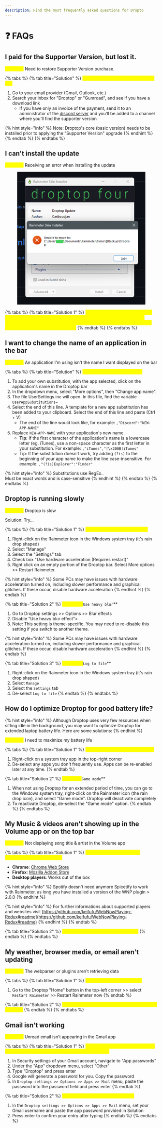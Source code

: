 ```yaml
---
description: Find the most frequently asked questions for Dropto
---
```


# ❓ FAQs

## I paid for the Supporter Version, but lost it.

<mark style="color:yellow;">**Problem:**</mark> Need to restore Supporter Version purchase.

{% tabs %}
{% tab title="Solution" %}
&#x20;<mark style="color:yellow;">**Check your email for the download link**</mark>&#x20;

1. Go to your email provider (Gmail, Outlook, etc.)
2. Search your inbox for "Droptop" or "Gumroad", and see if you have a download link
   * If you have only an invoice of the payment, send it to an administrator of the [discord server](https://discord.droptopfour.com) and you'll be added to a channel where you'll find the supporter version

{% hint style="info" %}
Note: Droptop's core (basic version) needs to be installed prior to applying the "Supporter Version" upgrade
{% endhint %}
{% endtab %}
{% endtabs %}

## I can't install the update

<mark style="color:yellow;">**Problem:**</mark> Receiving an error when installing the update

<figure><img src="../.gitbook/assets/InstallerError.png" alt=""><figcaption></figcaption></figure>

{% tabs %}
{% tab title="Solution 1" %}
<mark style="color:yellow;">**Close any programs that may be accessing any files inside Droptop, and try the installer again. If this doesn't solve the problem, simply log off of your Windows account, log back in, and try the installer again.**</mark>
{% endtab %}
{% endtabs %}

## I want to change the name of an application in the bar

<mark style="color:yellow;">**Problem:**</mark> An application I'm using isn't the name I want displayed on the bar

{% tabs %}
{% tab title="Solution" %}
<mark style="color:yellow;">**Create your own substitution**</mark>

1. To add your own substitution, with the app selected, click on the application's name in the Droptop bar
2. In the dropdown menu, select "More options", then "Change app name".
3. The file UserSettings.inc will open. In this file, find the variable `UserAppSubstitutions=`
4. Select the end of this line. A template for a new app substitution has been added to your clipboard. Select the end of this line and paste (Ctrl + V)
   * The end of the line would look like, for example: `,"Discord":"NEW-APP-NAME"`
5. Replace `NEW-APP-NAME` with your application's new name.
   * **Tip:** If the first character of the application's name is a lowercase letter (eg. iTunes), use a non-space character as the first letter in your substitution. For example: `,"iTunes","[\x200B]iTunes"`
   * Tip: If the substitution doesn't work, try adding `(?is)` to the beginning of your app name to make the line case-insensitive. For example: `,"(?is)Explorer":"Finder"`

{% hint style="info" %}
Substitutions use RegEx..\
Must be exact words and is case-sensitive
{% endhint %}
{% endtab %}
{% endtabs %}

## Droptop is running slowly

<mark style="color:yellow;">**Problem:**</mark> Droptop is slow

Solution: Try...

{% tabs %}
{% tab title="Solution 1" %}
<mark style="color:yellow;">**Enable Hardware Acceleration**</mark>

1. Right-click on the Rainmeter icon in the Windows system tray (it's rain drop shaped)
2. Select "Manage"
3. Select the "Settings" tab
4. Check box "Use hardware acceleration (Requires restart)"
5. Right click on an empty portion of the Droptop bar. Select More options >> Restart Rainmeter.

{% hint style="info" %}
Some PCs may have issues with hardware acceleration turned on, including slower performance and graphical glitches. If these occur, disable hardware acceleration
{% endhint %}
{% endtab %}

{% tab title="Solution 2" %}
<mark style="color:yellow;">**Disable**</mark><mark style="color:yellow;">** **</mark><mark style="color:yellow;">**`Use heavy blur`**</mark>

1. Go to Droptop settings >> Options >> Blur effects
2. Disable "Use heavy blur effect">
3. Note: This setting is theme-specific. You may need to re-disable this setting if you switch to another theme.

{% hint style="info" %}
Some PCs may have issues with hardware acceleration turned on, including slower performance and graphical glitches. If these occur, disable hardware acceleration
{% endhint %}
{% endtab %}

{% tab title="Solution 3" %}
<mark style="color:yellow;">**Disable**</mark><mark style="color:yellow;">** **</mark><mark style="color:yellow;">**`Log to file`**</mark>

1. Right-click on the Rainmeter icon in the Windows system tray (it's rain drop shaped)
2. Select `Manage`
3. Select the `Settings` tab
4. De-select `Log to file`
{% endtab %}
{% endtabs %}

## How do I optimize Droptop for good battery life?

{% hint style="info" %}
Although Droptop uses very few resources when sitting idle in the background, you may want to optimize Droptop for extended laptop battery life. Here are some solutions:
{% endhint %}

<mark style="color:yellow;">**Problem:**</mark> I need to maximize my battery life

{% tabs %}
{% tab title="Solution 1" %}
<mark style="color:yellow;">**Disable unused system tray apps**</mark>

1. Right-click on a system tray app in the top-right corner
2. De-select any apps you don't frequently use. Apps can be re-enabled later at any time.
{% endtab %}

{% tab title="Solution 2" %}
<mark style="color:yellow;">**Enable**</mark><mark style="color:yellow;">** **</mark><mark style="color:yellow;">**`Game mode`**</mark>

1. When not using Droptop for an extended period of time, you can go to the Windows system tray, right-click on the Rainmeter icon (the rain drop icon), and select "Game mode". Droptop will deactivate completely
2. To reactivate Droptop, de-select the "Game mode" option.
{% endtab %}
{% endtabs %}

## My Music & videos aren't showing up in the Volume app or on the top bar

<mark style="color:yellow;">**Problem:**</mark> Not displaying song title & artist in the Volume app

{% tabs %}
{% tab title="Solution 1" %}
<mark style="color:yellow;">**Install the latest version of WNPRedux for your players**</mark>

* **Chrome**: [Chrome Web Store](https://chrome.google.com/webstore/detail/webnowplaying-redux/jfakgfcdgpghbbefmdfjkbdlibjgnbli)
* **Firefox**: [Mozilla Addon Store](https://addons.mozilla.org/en-US/firefox/addon/webnowplaying-redux)
* **Desktop players**:  Works out of the box

{% hint style="info" %}
Spotify doesn't need anymore Spicetify to work with Rainmeter, as long you have installed a version of the WNP plugin > 2.0.0
{% endhint %}

{% hint style="info" %}
For further informations about supported players and websites visit [https://github.com/keifufu/WebNowPlaying-Redux#readme](https://github.com/keifufu/WebNowPlaying-Redux#readme)
{% endhint %}
{% endtab %}

{% tab title="Solution 2" %}
<mark style="color:yellow;">**Restart Rainmeter or restart your PC.**</mark>
{% endtab %}
{% endtabs %}

## My weather, browser media, or email aren't updating

<mark style="color:yellow;">**Problem:**</mark> The webparser or plugins aren't retrieving data

{% tabs %}
{% tab title="Solution 1" %}
<mark style="color:yellow;">**Exit and re-open Rainmeter**</mark>

1. Go to the Droptop "Home" button in the top-left corner >> select `Restart Rainmeter` >> Restart Rainmeter now
{% endtab %}

{% tab title="Solution 2" %}
<mark style="color:yellow;">**Check your internet connection and/or restart your PC.**</mark>
{% endtab %}
{% endtabs %}

## Gmail isn't working

<mark style="color:yellow;">**Problem**</mark><mark style="color:yellow;">:</mark> Unread email isn't appearing in the Gmail app

{% tabs %}
{% tab title="Solution 1" %}
<mark style="color:yellow;">**Using 2-Step Verification? Create an app password for use with Rainmeter & Droptop**</mark>

1. In Security settings of your Gmail account, navigate to "App passwords"
2. Under the "App" dropdown menu, select "Other"
3. Type "Droptop" and press enter
4. Google will generate a password for you. Copy the password
5. In `Droptop settings >> Options >> Apps >> Mail` menu, paste the password into the password field and press enter
{% endtab %}

{% tab title="Solution 2" %}
<mark style="color:yellow;">**Check your Gmail account settings**</mark>

1. In the `Droptop settings >> Options >> Apps >> Mail` menu, set your Gmail username and paste the app password provided in Solution
2. Press enter to confirm your entry after typing
{% endtab %}
{% endtabs %}
